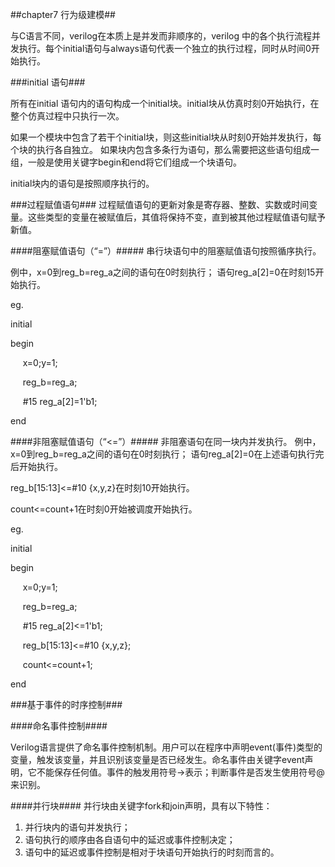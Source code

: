 ##chapter7 行为级建模##

与C语言不同，verilog在本质上是并发而非顺序的，verilog 中的各个执行流程并发执行。每个initial语句与always语句代表一个独立的执行过程，同时从时间0开始执行。


###initial 语句###

所有在initial 语句内的语句构成一个initial块。initial块从仿真时刻0开始执行，在整个仿真过程中只执行一次。

如果一个模块中包含了若干个initial块，则这些initial块从时刻0开始并发执行，每个块的执行各自独立。
如果块内包含多条行为语句，那么需要把这些语句组成一组，一般是使用关键字begin和end将它们组成一个块语句。

initial块内的语句是按照顺序执行的。

###过程赋值语句###
过程赋值语句的更新对象是寄存器、整数、实数或时间变量。这些类型的变量在被赋值后，其值将保持不变，直到被其他过程赋值语句赋予新值。

####阻塞赋值语句（“=”）#####
串行块语句中的阻塞赋值语句按照循序执行。

例中，x=0到reg_b=reg_a之间的语句在0时刻执行；
语句reg_a[2]=0在时刻15开始执行。

eg.

initial

begin

&nbsp;&nbsp;&nbsp;&nbsp;&nbsp;x=0;y=1;

&nbsp;&nbsp;&nbsp;&nbsp;&nbsp;reg_b=reg_a;

&nbsp;&nbsp;&nbsp;&nbsp;&nbsp;#15 reg_a[2]=1'b1;

end


####非阻塞赋值语句（“<=”）#####
非阻塞语句在同一块内并发执行。
例中，x=0到reg_b=reg_a之间的语句在0时刻执行；
语句reg_a[2]=0在上述语句执行完后开始执行。

reg_b[15:13]<=#10 {x,y,z}在时刻10开始执行。

count<=count+1在时刻0开始被调度开始执行。

eg.

initial

begin

&nbsp;&nbsp;&nbsp;&nbsp;&nbsp;x=0;y=1;

&nbsp;&nbsp;&nbsp;&nbsp;&nbsp;reg_b=reg_a;

&nbsp;&nbsp;&nbsp;&nbsp;&nbsp;#15 reg_a[2]<=1'b1;

&nbsp;&nbsp;&nbsp;&nbsp;&nbsp;reg_b[15:13]<=#10 {x,y,z};

&nbsp;&nbsp;&nbsp;&nbsp;&nbsp;count<=count+1;

end

###基于事件的时序控制###

####命名事件控制####

Verilog语言提供了命名事件控制机制。用户可以在程序中声明event(事件)类型的变量，触发该变量，并且识别该变量是否已经发生。命名事件由关键字event声明，它不能保存任何值。事件的触发用符号->表示；判断事件是否发生使用符号@来识别。

####并行块####
并行块由关键字fork和join声明，具有以下特性：

1. 并行块内的语句并发执行；
2. 语句执行的顺序由各自语句中的延迟或事件控制决定；
3. 语句中的延迟或事件控制是相对于块语句开始执行的时刻而言的。



